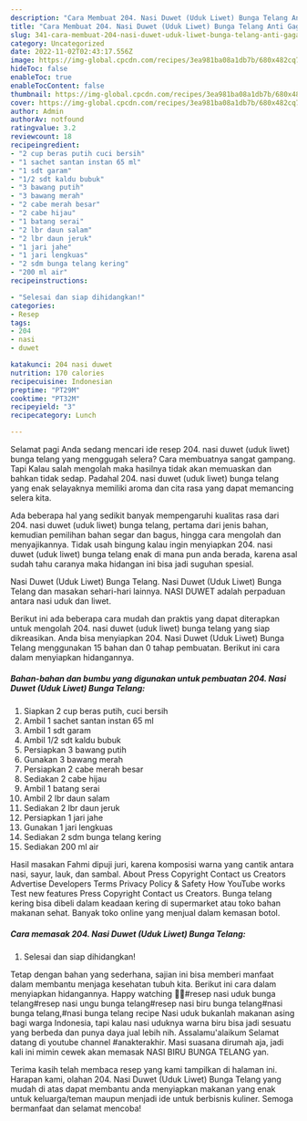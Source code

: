 ```yaml
---
description: "Cara Membuat 204. Nasi Duwet (Uduk Liwet) Bunga Telang Anti Gagal"
title: "Cara Membuat 204. Nasi Duwet (Uduk Liwet) Bunga Telang Anti Gagal"
slug: 341-cara-membuat-204-nasi-duwet-uduk-liwet-bunga-telang-anti-gagal
category: Uncategorized
date: 2022-11-02T02:43:17.556Z
image: https://img-global.cpcdn.com/recipes/3ea981ba08a1db7b/680x482cq70/204-nasi-duwet-uduk-liwet-bunga-telang-foto-resep-utama.jpg
hideToc: false
enableToc: true
enableTocContent: false
thumbnail: https://img-global.cpcdn.com/recipes/3ea981ba08a1db7b/680x482cq70/204-nasi-duwet-uduk-liwet-bunga-telang-foto-resep-utama.jpg
cover: https://img-global.cpcdn.com/recipes/3ea981ba08a1db7b/680x482cq70/204-nasi-duwet-uduk-liwet-bunga-telang-foto-resep-utama.jpg
author: Admin
authorAv: notfound
ratingvalue: 3.2
reviewcount: 18
recipeingredient:
- "2 cup beras putih cuci bersih"
- "1 sachet santan instan 65 ml"
- "1 sdt garam"
- "1/2 sdt kaldu bubuk"
- "3 bawang putih"
- "3 bawang merah"
- "2 cabe merah besar"
- "2 cabe hijau"
- "1 batang serai"
- "2 lbr daun salam"
- "2 lbr daun jeruk"
- "1 jari jahe"
- "1 jari lengkuas"
- "2 sdm bunga telang kering"
- "200 ml air"
recipeinstructions:

- "Selesai dan siap dihidangkan!"
categories:
- Resep
tags:
- 204
- nasi
- duwet

katakunci: 204 nasi duwet 
nutrition: 170 calories
recipecuisine: Indonesian
preptime: "PT29M"
cooktime: "PT32M"
recipeyield: "3"
recipecategory: Lunch

---
```



Selamat pagi Anda sedang mencari ide resep 204. nasi duwet (uduk liwet) bunga telang yang menggugah selera? Cara membuatnya sangat gampang. Tapi Kalau salah mengolah maka hasilnya tidak akan memuaskan dan bahkan tidak sedap. Padahal 204. nasi duwet (uduk liwet) bunga telang yang enak selayaknya memiliki aroma dan cita rasa yang dapat memancing selera kita.


Ada beberapa hal yang sedikit banyak mempengaruhi kualitas rasa dari 204. nasi duwet (uduk liwet) bunga telang, pertama dari jenis bahan, kemudian pemilihan bahan segar dan bagus, hingga cara mengolah dan menyajikannya. Tidak usah bingung kalau ingin menyiapkan 204. nasi duwet (uduk liwet) bunga telang enak di mana pun anda berada, karena asal sudah tahu caranya maka hidangan ini bisa jadi suguhan spesial.

Nasi Duwet (Uduk Liwet) Bunga Telang. Nasi Duwet (Uduk Liwet) Bunga Telang dan masakan sehari-hari lainnya. NASI DUWET adalah perpaduan antara nasi uduk dan liwet.


Berikut ini ada beberapa cara mudah dan praktis yang dapat diterapkan untuk mengolah 204. nasi duwet (uduk liwet) bunga telang yang siap dikreasikan. Anda bisa menyiapkan 204. Nasi Duwet (Uduk Liwet) Bunga Telang menggunakan 15 bahan dan 0 tahap pembuatan. Berikut ini cara dalam menyiapkan hidangannya.

<!--inarticleads1-->

##### Bahan-bahan dan bumbu yang digunakan untuk pembuatan 204. Nasi Duwet (Uduk Liwet) Bunga Telang:

1. Siapkan 2 cup beras putih, cuci bersih
1. Ambil 1 sachet santan instan 65 ml
1. Ambil 1 sdt garam
1. Ambil 1/2 sdt kaldu bubuk
1. Persiapkan 3 bawang putih
1. Gunakan 3 bawang merah
1. Persiapkan 2 cabe merah besar
1. Sediakan 2 cabe hijau
1. Ambil 1 batang serai
1. Ambil 2 lbr daun salam
1. Sediakan 2 lbr daun jeruk
1. Persiapkan 1 jari jahe
1. Gunakan 1 jari lengkuas
1. Sediakan 2 sdm bunga telang kering
1. Sediakan 200 ml air


Hasil masakan Fahmi dipuji juri, karena komposisi warna yang cantik antara nasi, sayur, lauk, dan sambal. About Press Copyright Contact us Creators Advertise Developers Terms Privacy Policy &amp; Safety How YouTube works Test new features Press Copyright Contact us Creators. Bunga telang kering bisa dibeli dalam keadaan kering di supermarket atau toko bahan makanan sehat. Banyak toko online yang menjual dalam kemasan botol. 

<!--inarticleads2-->

##### Cara memasak 204. Nasi Duwet (Uduk Liwet) Bunga Telang:


1. Selesai dan siap dihidangkan!

Tetap dengan bahan yang sederhana, sajian ini bisa memberi manfaat dalam membantu menjaga kesehatan tubuh kita. Berikut ini cara dalam menyiapkan hidangannya. Happy watching 🥰🥰#resep nasi uduk bunga telang#resep nasi ungu bunga telang#resep nasi biru bunga telang#nasi bunga telang,#nasi bunga telang recipe Nasi uduk bukanlah makanan asing bagi warga Indonesia, tapi kalau nasi uduknya warna biru bisa jadi sesuatu yang berbeda dan punya daya jual lebih nih. Assalamu&#39;alaikum Selamat datang di youtube channel #anakterakhir. Masi suasana dirumah aja, jadi kali ini mimin cewek akan memasak NASI BIRU BUNGA TELANG yan. 

Terima kasih telah membaca resep yang kami tampilkan di halaman ini. Harapan kami, olahan 204. Nasi Duwet (Uduk Liwet) Bunga Telang yang mudah di atas dapat membantu anda menyiapkan makanan yang enak untuk keluarga/teman maupun menjadi ide untuk berbisnis kuliner. Semoga bermanfaat dan selamat mencoba!
